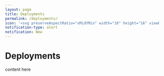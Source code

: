 ```yaml
---
layout: page
title: Deployments
permalink: /deployments/
icon: '<svg preserveAspectRatio="xMidYMin" width="16" height="16" viewBox="0 0 24 24" fill="currentColor" style="--size:16px;--rotate:0deg" aria-hidden="true" class="css-492dz9"><path fill-rule="evenodd" clip-rule="evenodd" d="M14.4086 9.75C14.3705 10.1844 14.3078 10.6148 14.2213 11.0393L15.4623 12.2804C15.695 11.458 15.847 10.6106 15.9137 9.75H19.2117C19.0413 11.4075 18.3126 12.8995 17.2167 14.0347L18.2775 15.0955C19.8078 13.5199 20.75 11.37 20.75 9C20.75 4.16751 16.8325 0.25 12 0.25C7.16751 0.25 3.25 4.16751 3.25 9C3.25 11.37 4.19222 13.5199 5.72249 15.0955L6.78329 14.0347C5.68741 12.8995 4.95867 11.4075 4.78832 9.75H8.08626C8.15302 10.6106 8.30505 11.458 8.53766 12.2804L9.7787 11.0393C9.6922 10.6148 9.62949 10.1844 9.59136 9.75H14.4086ZM4.78832 8.25H8.08626C8.26173 5.98792 9.02629 3.81748 10.2947 1.95168C7.34929 2.66175 5.10485 5.17015 4.78832 8.25ZM12 2.15939C10.6237 3.91218 9.78633 6.02873 9.59136 8.25H14.4086C14.2137 6.02873 13.3763 3.91218 12 2.15939ZM19.2117 8.25H15.9137C15.7383 5.98792 14.9737 3.81747 13.7052 1.95168C16.6507 2.66175 18.8951 5.17015 19.2117 8.25Z"> </path> <path d="M17.5303 16.4697L12.5303 11.4697C12.2374 11.1768 11.7626 11.1768 11.4697 11.4697L6.46967 16.4697C6.17678 16.7626 6.17678 17.2374 6.46967 17.5303C6.76256 17.8232 7.23744 17.8232 7.53033 17.5303L11.25 13.8107V23C11.25 23.4142 11.5858 23.75 12 23.75C12.4142 23.75 12.75 23.4142 12.75 23V13.8107L16.4697 17.5303C16.7626 17.8232 17.2374 17.8232 17.5303 17.5303C17.8232 17.2374 17.8232 16.7626 17.5303 16.4697Z"></path></svg>'
notification-type: alert
notification: New
---
```


# Deployments

content here

<br /><br />